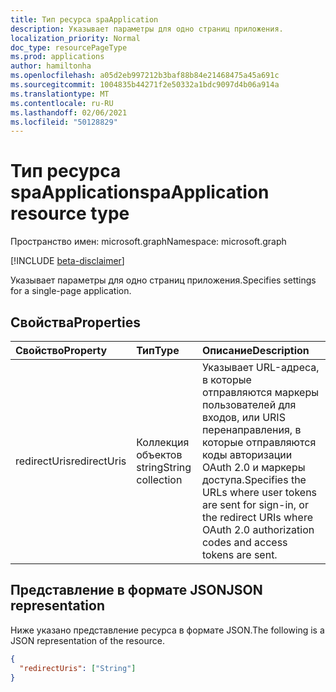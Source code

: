 ```yaml
---
title: Тип ресурса spaApplication
description: Указывает параметры для одно страниц приложения.
localization_priority: Normal
doc_type: resourcePageType
ms.prod: applications
author: hamiltonha
ms.openlocfilehash: a05d2eb997212b3baf88b84e21468475a45a691c
ms.sourcegitcommit: 1004835b44271f2e50332a1bdc9097d4b06a914a
ms.translationtype: MT
ms.contentlocale: ru-RU
ms.lasthandoff: 02/06/2021
ms.locfileid: "50128829"
---
```

# <a name="spaapplication-resource-type"></a><span data-ttu-id="e2310-103">Тип ресурса spaApplication</span><span class="sxs-lookup"><span data-stu-id="e2310-103">spaApplication resource type</span></span>

<span data-ttu-id="e2310-104">Пространство имен: microsoft.graph</span><span class="sxs-lookup"><span data-stu-id="e2310-104">Namespace: microsoft.graph</span></span>

[!INCLUDE [beta-disclaimer](../../includes/beta-disclaimer.md)]

<span data-ttu-id="e2310-105">Указывает параметры для одно страниц приложения.</span><span class="sxs-lookup"><span data-stu-id="e2310-105">Specifies settings for a single-page application.</span></span>

## <a name="properties"></a><span data-ttu-id="e2310-106">Свойства</span><span class="sxs-lookup"><span data-stu-id="e2310-106">Properties</span></span>

| <span data-ttu-id="e2310-107">Свойство</span><span class="sxs-lookup"><span data-stu-id="e2310-107">Property</span></span> | <span data-ttu-id="e2310-108">Тип</span><span class="sxs-lookup"><span data-stu-id="e2310-108">Type</span></span> | <span data-ttu-id="e2310-109">Описание</span><span class="sxs-lookup"><span data-stu-id="e2310-109">Description</span></span> |
|:---------|:-----|:------------|
| <span data-ttu-id="e2310-110">redirectUris</span><span class="sxs-lookup"><span data-stu-id="e2310-110">redirectUris</span></span> | <span data-ttu-id="e2310-111">Коллекция объектов string</span><span class="sxs-lookup"><span data-stu-id="e2310-111">String collection</span></span> | <span data-ttu-id="e2310-112">Указывает URL-адреса, в которые отправляются маркеры пользователей для входов, или URIS перенаправления, в которые отправляются коды авторизации OAuth 2.0 и маркеры доступа.</span><span class="sxs-lookup"><span data-stu-id="e2310-112">Specifies the URLs where user tokens are sent for sign-in, or the redirect URIs where OAuth 2.0 authorization codes and access tokens are sent.</span></span> |

## <a name="json-representation"></a><span data-ttu-id="e2310-113">Представление в формате JSON</span><span class="sxs-lookup"><span data-stu-id="e2310-113">JSON representation</span></span>
<span data-ttu-id="e2310-114">Ниже указано представление ресурса в формате JSON.</span><span class="sxs-lookup"><span data-stu-id="e2310-114">The following is a JSON representation of the resource.</span></span>

<!-- {
  "blockType": "resource",
  "optionalProperties": [
  ],
  "@odata.type": "microsoft.graph.spaApplication"
}-->

```json
{
  "redirectUris": ["String"]
}
```
